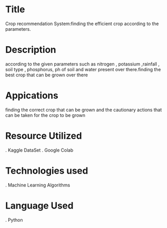 # Title
Crop recommendation System:finding the efficient crop according to the parameters.
# Description 
according to the given parameters such as nitrogen , potassium ,rainfall , soil type , phosphorus, ph of soil and water present over there.finding the best crop that can be grown over there
# Appications
finding the correct crop that can be grown and the cautionary actions that can be taken for the crop to be grown 
# Resource Utilized
   . Kaggle DataSet
   . Google Colab
# Technologies used
   . Machine Learning Algorithms 
# Language Used
   . Python

